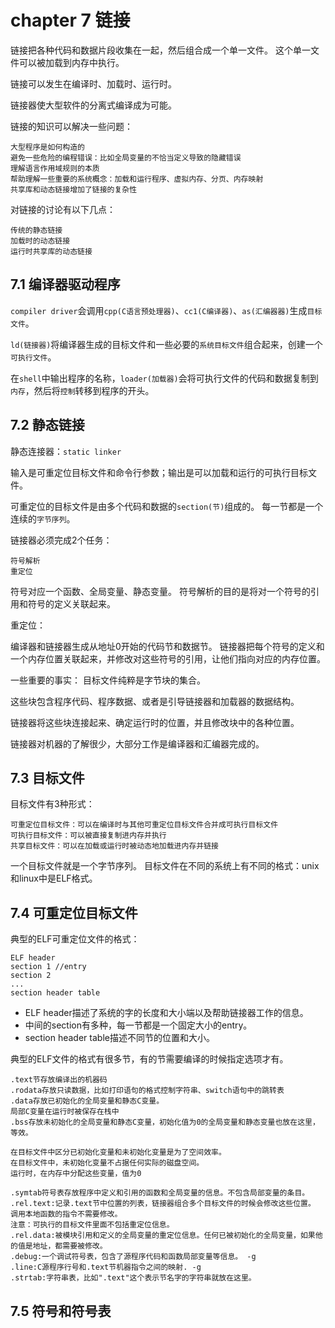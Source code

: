 # chapter 7 链接

链接把各种代码和数据片段收集在一起，然后组合成一个单一文件。
这个单一文件可以被加载到内存中执行。

链接可以发生在编译时、加载时、运行时。

链接器使大型软件的分离式编译成为可能。

链接的知识可以解决一些问题：

    大型程序是如何构造的
    避免一些危险的编程错误：比如全局变量的不恰当定义导致的隐藏错误
    理解语言作用域规则的本质
    帮助理解一些重要的系统概念：加载和运行程序、虚拟内存、分页、内存映射
    共享库和动态链接增加了链接的复杂性

对链接的讨论有以下几点：
    
    传统的静态链接
    加载时的动态链接
    运行时共享库的动态链接

## 7.1 编译器驱动程序

`compiler driver`会调用`cpp(C语言预处理器)`、`cc1(C编译器)`、`as(汇编器器)`生成`目标文件`。

`ld(链接器)`将编译器生成的目标文件和一些必要的`系统目标文件`组合起来，创建一个`可执行文件`。

在`shell`中输出程序的名称，`loader(加载器)`会将可执行文件的代码和数据复制到`内存`，然后将`控制`转移到程序的开头。

## 7.2 静态链接

静态连接器：`static linker`

输入是可重定位目标文件和命令行参数；输出是可以加载和运行的可执行目标文件。

可重定位的目标文件是由多个代码和数据的`section(节)`组成的。
每一节都是一个连续的`字节序列`。

链接器必须完成2个任务：

    符号解析
    重定位

符号对应一个函数、全局变量、静态变量。
符号解析的目的是将对一个符号的引用和符号的定义关联起来。

重定位：

编译器和链接器生成从地址0开始的代码节和数据节。
链接器把每个符号的定义和一个内存位置关联起来，并修改对这些符号的引用，让他们指向对应的内存位置。

一些重要的事实：
目标文件纯粹是字节块的集合。

这些块包含程序代码、程序数据、或者是引导链接器和加载器的数据结构。

链接器将这些块连接起来、确定运行时的位置，并且修改块中的各种位置。

链接器对机器的了解很少，大部分工作是编译器和汇编器完成的。

## 7.3 目标文件

目标文件有3种形式：
    
    可重定位目标文件：可以在编译时与其他可重定位目标文件合并成可执行目标文件
    可执行目标文件：可以被直接复制进内存并执行
    共享目标文件：可以在加载或运行时被动态地加载进内存并链接

一个目标文件就是一个字节序列。
目标文件在不同的系统上有不同的格式：unix和linux中是ELF格式。

## 7.4 可重定位目标文件

典型的ELF可重定位文件的格式：

    ELF header
    section 1 //entry
    section 2
    ...
    section header table

- ELF header描述了系统的字的长度和大小端以及帮助链接器工作的信息。
- 中间的section有多种，每一节都是一个固定大小的entry。
- section header table描述不同节的位置和大小。

典型的ELF文件的格式有很多节，有的节需要编译的时候指定选项才有。

```
.text节存放编译出的机器码
.rodata存放只读数据，比如打印语句的格式控制字符串、switch语句中的跳转表
.data存放已初始化的全局变量和静态C变量。
局部C变量在运行时被保存在栈中
.bss存放未初始化的全局变量和静态C变量，初始化值为0的全局变量和静态变量也放在这里，等效。

在目标文件中区分已初始化变量和未初始化变量是为了空间效率。
在目标文件中，未初始化变量不占据任何实际的磁盘空间。
运行时，在内存中分配这些变量，值为0

.symtab符号表存放程序中定义和引用的函数和全局变量的信息。不包含局部变量的条目。
.rel.text:记录.text节中位置的列表，链接器组合多个目标文件的时候会修改这些位置。
调用本地函数的指令不需要修改。
注意：可执行的目标文件里面不包括重定位信息。
.rel.data:被模块引用和定义的全局变量的重定位信息。任何已被初始化的全局变量，如果他的值是地址，都需要被修改。
.debug:一个调试符号表，包含了源程序代码和函数局部变量等信息。 -g
.line:C源程序行号和.text节机器指令之间的映射. -g
.strtab:字符串表，比如".text"这个表示节名字的字符串就放在这里。

```

## 7.5 符号和符号表

























